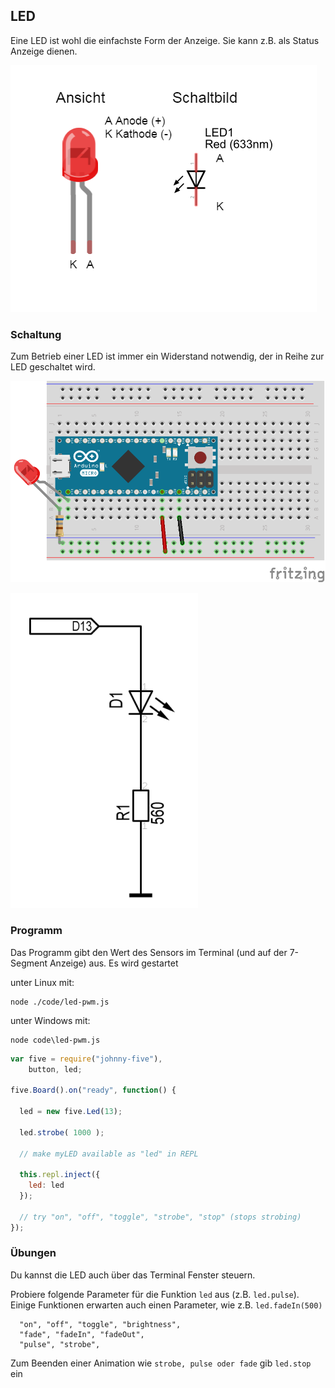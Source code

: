 ## LED

Eine LED ist wohl die einfachste Form der Anzeige. Sie kann z.B. als Status Anzeige dienen. 

![LED](../../images/parts/led.png "LED")

### Schaltung

Zum Betrieb einer LED ist immer ein Widerstand notwendig, der in Reihe zur LED geschaltet wird.

![Verdrahtung](../../images/circ/01-LED_Steckplatine.png "Verdrahtung")

![Schaltplan](../../images/circ/led-schematic.png "Schaltplan")

### Programm

Das Programm gibt den Wert des Sensors im Terminal (und auf der 7-Segment Anzeige) aus. Es wird gestartet

unter Linux mit: 

```
node ./code/led-pwm.js
```

unter Windows mit:

```
node code\led-pwm.js
```

```javascript
var five = require("johnny-five"),
    button, led;

five.Board().on("ready", function() {

  led = new five.Led(13);

  led.strobe( 1000 );

  // make myLED available as "led" in REPL

  this.repl.inject({
  	led: led
  });
	  
  // try "on", "off", "toggle", "strobe", "stop" (stops strobing)
});
```


### Übungen

Du kannst die LED auch über das Terminal Fenster steuern. 

Probiere folgende Parameter für die Funktion `led` aus (z.B. `led.pulse`). Einige Funktionen erwarten auch einen Parameter, wie z.B. `led.fadeIn(500)`

```
  "on", "off", "toggle", "brightness",
  "fade", "fadeIn", "fadeOut",
  "pulse", "strobe",
```

Zum Beenden einer Animation wie `strobe, pulse oder fade` gib `led.stop` ein


